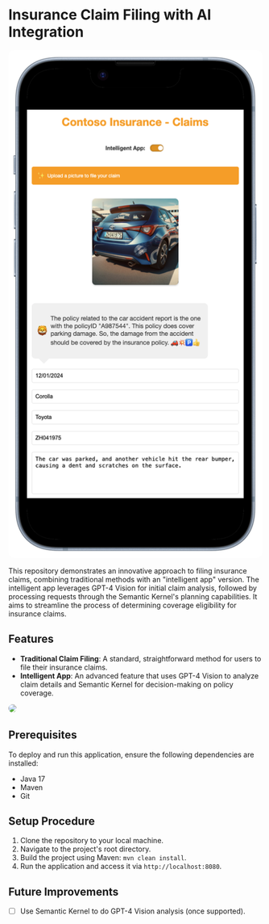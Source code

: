 # Insurance Claim Filing with AI Integration

<img style="border-radius: 10px;" src="screenshot.png?raw=true">

This repository demonstrates an innovative approach to filing insurance claims, combining traditional methods with an "intelligent app" version. The intelligent app leverages GPT-4 Vision for initial claim analysis, followed by processing requests through the Semantic Kernel's planning capabilities. It aims to streamline the process of determining coverage eligibility for insurance claims.

## Features
- **Traditional Claim Filing**: A standard, straightforward method for users to file their insurance claims.
- **Intelligent App**: An advanced feature that uses GPT-4 Vision to analyze claim details and Semantic Kernel for decision-making on policy coverage.

<img style="border-radius: 10px;" src="architecture.png?raw=true">

## Prerequisites 
To deploy and run this application, ensure the following dependencies are installed:
* Java 17
* Maven
* Git

## Setup Procedure
1. Clone the repository to your local machine.
2. Navigate to the project's root directory.
3. Build the project using Maven: `mvn clean install`.
4. Run the application and access it via `http://localhost:8080`.

## Future Improvements
- [ ] Use Semantic Kernel to do GPT-4 Vision analysis (once supported).